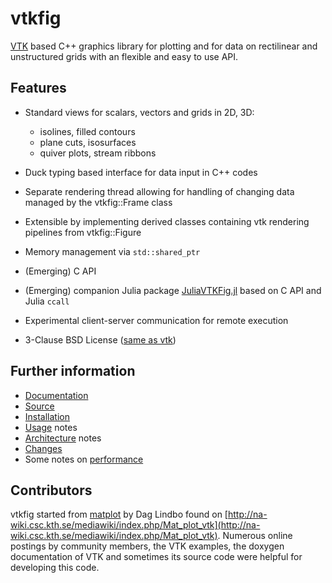 vtkfig
======

[VTK](http://vtk.org)  based C++ graphics library for plotting and for data on rectilinear and unstructured grids with an flexible and easy to use API.

## Features

- Standard views for scalars, vectors and grids in 2D, 3D:
  - isolines, filled contours
  - plane cuts, isosurfaces
  - quiver plots, stream ribbons

- Duck typing based interface for data input in C++ codes

- Separate  rendering thread  allowing for  handling of  changing data   managed by the vtkfig::Frame class

- Extensible by implementing derived classes  containing  vtk rendering pipelines from vtkfig::Figure

- Memory management via `std::shared_ptr`

- (Emerging) C API

- (Emerging) companion Julia package [JuliaVTKFig.jl](https://github.com/j-fu/JuliaVTKFig.jl) based on C API and Julia `ccall`

- Experimental client-server communication for remote execution

- 3-Clause BSD License ([same as vtk](https://gitlab.kitware.com/vtk/vtk/blob/master/Copyright.txt))


## Further information
- [Documentation](https://www.wias-berlin.de/people/fuhrmann/vtkfig/html/index.html)
- [Source](https://github.com/j-fu/vtkfig)
- [Installation](doc/installation.md) 
- [Usage](doc/usage.md)  notes
- [Architecture](doc/architecture.md)  notes
- [Changes](doc/changes.md)
- Some notes on [performance](doc/performance.md) 


## Contributors

vtkfig started from [matplot](http://www.csc.kth.se/~dag/matplot_20091021.tar.gz) by Dag Lindbo found on [http://na-wiki.csc.kth.se/mediawiki/index.php/Mat_plot_vtk](http://na-wiki.csc.kth.se/mediawiki/index.php/Mat_plot_vtk). Numerous online postings by community members, the VTK examples, the doxygen documentation of VTK and sometimes its source code were helpful for developing this code.

